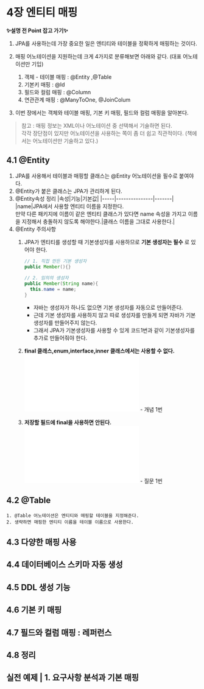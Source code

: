 # 4장 엔티티 매핑

<b>✨설명 전 Point 잡고 가기✨</b> 

1. JPA를 사용하는데 가장 중요한 일은 엔티티와 테이블을 정확하게 매핑하는 것이다.

2. 매핑 어노테이션을 지원하는데 크게 4가지로 분류해보면 아래와 같다. (대표 어노테이션만 기입)<br>

    1) 객체 - 테이블 매핑 : @Entity ,@Table<br>
    2) 기본키  매핑 : @Id<br>
    3) 필드와 컬럼 매핑 : @Column<br>
    4) 연관관계 매핑 : @ManyToOne, @JoinColum<br>

3. 이번 장에서는 객체와 테이블 매핑, 기본 키 매핑, 필드와 컬럼 매핑을 알아본다.

> 참고 : 매핑 정보는 XML이나 어노테이션 중 선택해서 기술하면 된다.<br>
         각각 장단점이 있지만 어노테이션을 사용하는 쪽이 좀 더 쉽고 직관적이다.
         (책에서는 어노테이션만 기술하고 있다.)
         

## 4.1 @Entity
  1. JPA를 사용해서 테이블과 매핑할 클래스는 @Entity 어노테이션을 필수로 붙여야다.
  2. @Entity가 붙은 클래스는 JPA가 관리하게 된다.
  3. @Entity속성 정리
     |속성|기능|기본값|
     |-----|---------------|-------|
     |name|JPA에서 사용할 엔티티 이름을 지정한다.<br> 만약 다른 패키지에 이름이 같은 엔티티 클래스가 있다면 name 속성을 가지고 이름을 지정해서 충돌하지 않도록 해야한다.|클래스 이름을 그대로 사용한다.|
  4. @Entity 주의사항
     1) JPA가 엔티티를 생성할 때 기본생성자를 사용하므로 __기본 생성자는 필수__ 로 있어야 한다.
        ```java 
        // 1. 직접 만든 기본 생성자
        public Member(){}
      
        // 2. 임의의 생성자
        public Member(String name){
          this.name = name;
        }  
        ```
        - 자바는 생성자가 하나도 없으면 기본 생성자를 자동으로 만들어준다.
        - 근데 기본 생성자를 사용하지 않고 따로 생성자를 만들게 되면 자바가 기본생성자를 만들어주지 않는다.
        - 그래서 JPA가 기본생성자를 사용할 수 있게 코드1번과 같이 기본생성자를 추가로 만들어줘야 한다. 
        
     2) __final 클래스,enum,interface,inner 클래스에서는 사용할 수 없다.__ <br>
        ![개념및질문](./QUESTION.md) - 개념 1번
     3) __저장할 필드에 final을 사용하면 안된다.__
        ![개념및질문](./QUESTION.md) - 질문 1번
        
## 4.2 @Table
    1. @Table 어노테이션은 엔티티와 매핑할 테이블을 지정해준다.
    2. 생략하면 매핑한 엔티티 이름을 테이블 이름으로 사용한다.
## 4.3 다양한 매핑 사용
## 4.4 데이터베이스 스키마 자동 생성
## 4.5 DDL 생성 기능
## 4.6 기본 키 매핑
## 4.7 필드와 컬럼 매핑 : 레퍼런스
## 4.8 정리
## 실전 예제 | 1. 요구사항 분석과 기본 매핑
